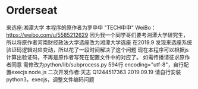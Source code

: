 # Orderseat
来选座:湘潭大学
本程序的原作者为罗申申 "TECH申申" WeiBo：https://weibo.com/u/5585212629
因为我一个同学哥们要考湘潭大学研究生，所以将原作者河南财经政法大学选座改为湘潭大学选座
在2019.9 发现来选座系统验证码逻辑对应变动，所以花了一段时间解决了这个问题
现在本程序可以根据js计算出验证码，不再是原作者写死在配置文件中的对应了。
如需传播请征求原作者同意
需修改为python/lib/subprocess.py 594行 encoding="utf-8"，自行配置execjs node.js
二次开发作者:天志 Q1244517363
2019.09.19
请自行安装python3，execjs，调整文件编码问题
